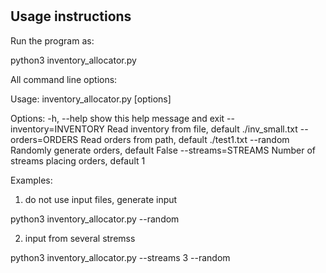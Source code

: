# 

Usage instructions
------------------------------------------------------


Run the program as:

python3 inventory_allocator.py

All command line options:

Usage: inventory_allocator.py [options]

Options:
  -h, --help            show this help message and exit
  --inventory=INVENTORY
                        Read inventory from file, default ./inv_small.txt
  --orders=ORDERS       Read orders from path, default ./test1.txt
  --random              Randomly generate orders, default False
  --streams=STREAMS     Number of streams placing orders, default 1




Examples: 

1. do not use input files, generate input

python3 inventory_allocator.py --random

2. input from several stremss

python3 inventory_allocator.py --streams 3 --random




